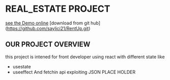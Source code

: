 
# REAL_ESTATE PROJECT
[see the Demo online](https://realestateproject-two.vercel.app/)
[download from git hub] (https://github.com/saylici21/RentUp.git)

## OUR PROJECT OVERVIEW
 this project is intened for front developer using react with different state like 
 - usestate 
 - useeffect
 And fetchin api exploiting JSON PLACE HOLDER